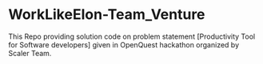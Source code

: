 # WorkLikeElon-Team_Venture

This Repo providing solution code on problem statement [Productivity Tool for Software developers] given in OpenQuest hackathon organized by Scaler Team.
